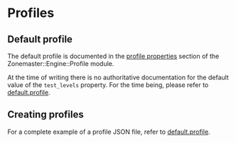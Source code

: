 # Profiles

## Default profile

The default profile is documented in the [profile properties] section
of the Zonemaster::Engine::Profile module.

At the time of writing there is no authoritative documentation for the
default value of the `test_levels` property.
For the time being, please refer to [default.profile].

## Creating profiles

For a complete example of a profile JSON file, refer to [default.profile].

[default.profile]: ../share/default.profile
[Profile properties]: https://metacpan.org/pod/Zonemaster::Engine::Profile#PROFILE-PROPERTIES
